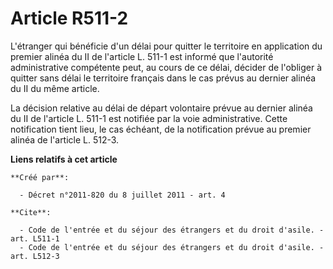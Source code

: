 # Article R511-2

L'étranger qui bénéficie d'un délai pour quitter le territoire en application du premier alinéa du II de l'article L. 511-1
est informé que l'autorité administrative compétente peut, au cours de ce délai, décider de l'obliger à quitter sans délai le
territoire français dans le cas prévus au dernier alinéa du II du même article. 

La décision relative au délai de départ volontaire prévue au dernier alinéa du II de l'article L. 511-1 est notifiée par la
voie administrative. Cette notification tient lieu, le cas échéant, de la notification prévue au premier alinéa de l'article
L. 512-3.

**Liens relatifs à cet article**

	**Créé par**:

	  - Décret n°2011-820 du 8 juillet 2011 - art. 4

	**Cite**:

	  - Code de l'entrée et du séjour des étrangers et du droit d'asile. - art. L511-1
	  - Code de l'entrée et du séjour des étrangers et du droit d'asile. - art. L512-3
